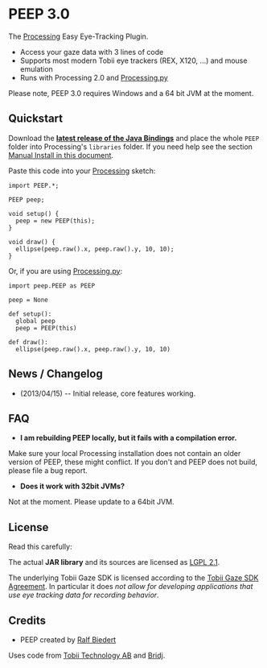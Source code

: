 

# PEEP 3.0 #

The [Processing](http://processing.org) Easy Eye-Tracking Plugin.

  * Access your gaze data with 3 lines of code 
  * Supports most modern Tobii eye trackers (REX, X120, ...) and mouse emulation
  * Runs with Processing 2.0 and [Processing.py](https://github.com/jdf/processing.py)
  
Please note, PEEP 3.0 requires Windows and a 64 bit JVM at the moment.


## Quickstart ##

Download the __[latest release of the Java Bindings](http://s.xr.io/peep/latest.zip)__ and place the whole `PEEP` folder into Processing's `libraries` folder. If you need help see the section [Manual Install in this document](http://wiki.processing.org/w/How_to_Install_a_Contributed_Library).

  
Paste this code into your  [Processing](http://processing.org) sketch:

	import PEEP.*;

	PEEP peep;

	void setup() {
	  peep = new PEEP(this);
	}

	void draw() {
	  ellipse(peep.raw().x, peep.raw().y, 10, 10);  
	}

 
Or, if you are using [Processing.py](https://github.com/jdf/processing.py):
  
	import peep.PEEP as PEEP
	
	peep = None

	def setup():
	  global peep
	  peep = PEEP(this)
	
	def draw():
	  ellipse(peep.raw().x, peep.raw().y, 10, 10)




## News / Changelog ##

  * (2013/04/15) -- Initial release, core features working.



## FAQ ##

  * __I am rebuilding PEEP locally, but it fails with a compilation error.__

  Make sure your local Processing installation does not contain an older version of PEEP, these might conflict. If you don't and PEEP does not build, please file a bug report.


  * __Does it work with 32bit JVMs?__

  Not at the moment. Please update to a 64bit JVM.




## License ##

Read this carefully:

The actual __JAR library__ and its sources are licensed as [LGPL 2.1](http://www.gnu.org/licenses/lgpl-2.1.html). 

The underlying Tobii Gaze SDK is licensed according to the [Tobii Gaze SDK Agreement](http://www.tobii.com/gaze-interaction/global/products-services/tobii-gaze-sdk/). In particular it does _not allow for developing applications that use eye tracking data for recording behavior_.



## Credits ##

  * PEEP created by [Ralf Biedert](http://xr.io)

Uses code from [Tobii Technology AB](http://tobii.com) and [Bridj](https://code.google.com/p/bridj/).

